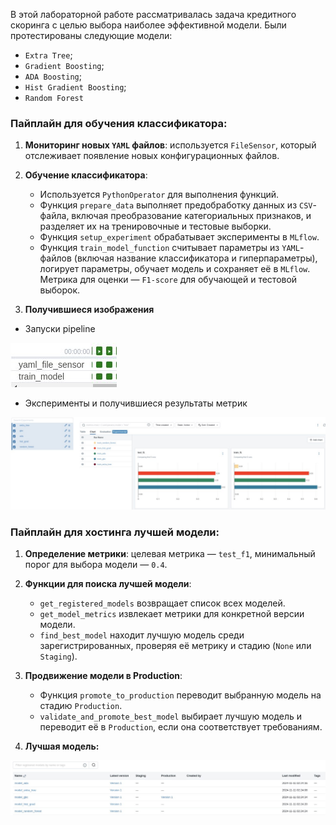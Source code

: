В этой лабораторной работе рассматривалась задача кредитного скоринга с целью выбора наиболее эффективной модели. 
Были протестированы следующие модели: 
- `Extra Tree`;
- `Gradient Boosting`;
- `ADA Boosting`;
- `Hist Gradient Boosting`;
- `Random Forest`

### Пайплайн для обучения классификатора:
1. **Мониторинг новых `YAML` файлов**: используется `FileSensor`, который отслеживает появление новых конфигурационных файлов.
2. **Обучение классификатора**:
   - Используется `PythonOperator` для выполнения функций.
   - Функция `prepare_data` выполняет предобработку данных из `CSV`-файла, включая преобразование категориальных признаков,
     и разделяет их на тренировочные и тестовые выборки.
   - Функция `setup_experiment` обрабатывает эксперименты в `MLflow`.
   - Функция `train_model_function` считывает параметры из `YAML`-файлов (включая название классификатора и гиперпараметры),
     логирует параметры, обучает модель и сохраняет её в `MLflow`. Метрика для оценки — `F1-score` для обучающей и тестовой выборок.

3. **Получившиеся изображения**

- Запуски pipeline
  
![Запуск пайплайна](images/image1.jpg)

- Эксперименты и получившиеся результаты метрик

![Experiments](images/image2.jpg)

### Пайплайн для хостинга лучшей модели:
1. **Определение метрики**: целевая метрика — `test_f1`, минимальный порог для выбора модели — `0.4`.
2. **Функции для поиска лучшей модели**:
   - `get_registered_models` возвращает список всех моделей.
   - `get_model_metrics` извлекает метрики для конкретной версии модели.
   - `find_best_model` находит лучшую модель среди зарегистрированных, проверяя её метрику и стадию (`None` или `Staging`). 
3. **Продвижение модели в Production**:
   - Функция `promote_to_production` переводит выбранную модель на стадию `Production`.
   - `validate_and_promote_best_model` выбирает лучшую модель и переводит её в `Production`, если она соответствует требованиям. 

4. **Лучшая модель:**
 
![BestModel](images/image3.jpg)
